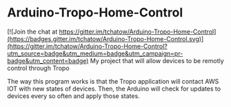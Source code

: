 # Arduino-Tropo-Home-Control

[![Join the chat at https://gitter.im/tchatow/Arduino-Tropo-Home-Control](https://badges.gitter.im/tchatow/Arduino-Tropo-Home-Control.svg)](https://gitter.im/tchatow/Arduino-Tropo-Home-Control?utm_source=badge&utm_medium=badge&utm_campaign=pr-badge&utm_content=badge)
My project that will allow devices to be remotly control through Tropo

The way this program works is that the Tropo application will contact AWS IOT with new states of devices. Then, the Arduino will check for updates to devices every so often and apply those states.
